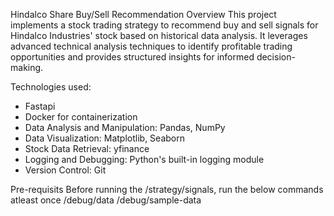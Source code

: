 Hindalco Share Buy/Sell Recommendation
Overview
This project implements a stock trading strategy to recommend buy and sell signals for Hindalco Industries' stock based on historical data analysis. 
It leverages advanced technical analysis techniques to identify profitable trading opportunities and provides structured insights for informed decision-making.

Technologies used:
* Fastapi
* Docker for containerization
* Data Analysis and Manipulation: Pandas, NumPy
* Data Visualization: Matplotlib, Seaborn
* Stock Data Retrieval: yfinance
* Logging and Debugging: Python's built-in logging module
* Version Control: Git

Pre-requisits
Before running the /strategy/signals, run the below commands atleast once
/debug/data
/debug/sample-data
